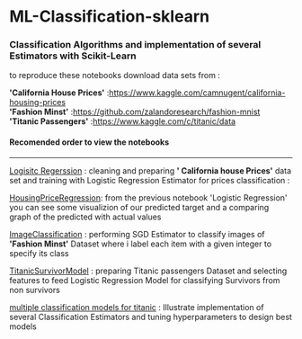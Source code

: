 # ML-Classification-sklearn
### Classification Algorithms and  implementation of several Estimators with Scikit-Learn
to reproduce these notebooks  download data sets from : 

__'California House Prices'__ :https://www.kaggle.com/camnugent/california-housing-prices  
__'Fashion Minst'__ :https://github.com/zalandoresearch/fashion-mnist  
__'Titanic Passengers'__ :https://www.kaggle.com/c/titanic/data
#### Recomended order to view the notebooks
***
[Logisitc Regerssion](https://github.com/aniskx/ML-Classification/blob/master/LogisticRegression.ipynb) : cleaning and preparing **' California house Prices'** data set and training with Logistic Regression Estimator for prices classification :

[HousingPriceRegression](https://github.com/aniskx/ML-Classification/blob/master/HousingPriceRegression.ipynb): from the previous notebook 'Logistic Regression' you can see some visualizion of our predicted target and a comparing graph of the predicted with actual values 

[ImageClassification](https://github.com/aniskx/ML-Classification/blob/master/ImageClassification.ipynb) : performing SGD Estimator to classify images of __'Fashion Minst'__  Dataset where i label each item with a given integer to specify its class 

[TitanicSurvivorModel](https://github.com/aniskx/ML-Classification/blob/master/TitanicSurvivorModel.ipynb) : preparing Titanic passengers Dataset and selecting features to feed Logistic Regression Model for classifying Survivors from non survivors

[multiple classification models for titanic](https://github.com/aniskx/ML-Classification/blob/master/multiple%20classification%20models%20for%20titanic%20.ipynb) : Illustrate implementation of several Classification Estimators and tuning hyperparameters to design best models 
